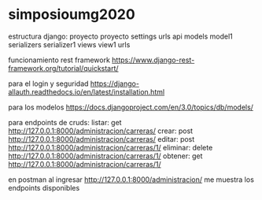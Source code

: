# simposioumg2020

estructura django:
proyecto
  proyecto
    settings
    urls
  api
    models
      model1
    serializers
      serializer1
    views
      view1
    urls


funcionamiento rest framework https://www.django-rest-framework.org/tutorial/quickstart/


para el login y seguridad https://django-allauth.readthedocs.io/en/latest/installation.html


para los modelos https://docs.djangoproject.com/en/3.0/topics/db/models/

para endpoints de cruds: 
listar: get http://127.0.0.1:8000/administracion/carreras/
crear: post http://127.0.0.1:8000/administracion/carreras/
editar: post http://127.0.0.1:8000/administracion/carreras/1/
eliminar: delete http://127.0.0.1:8000/administracion/carreras/1/
obtener: get http://127.0.0.1:8000/administracion/carreras/1/

en postman al ingresar http://127.0.0.1:8000/administracion/ me muestra los endpoints disponibles

